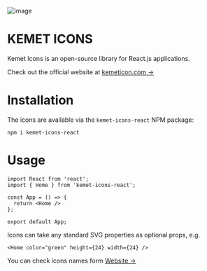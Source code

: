 ![image](https://user-images.githubusercontent.com/88671390/226196829-621f2421-27da-449b-a7c8-5a0bb0434d23.png)

# KEMET ICONS

Kemet Icons is an open-source library for React.js applications.


Check out the official website at [kemeticon.com →](https://www.kemeticon.com/)

# Installation

The icons are available via the `kemet-icons-react` NPM package:

```
npm i kemet-icons-react
```


# Usage

```
import React from 'react';
import { Home } from 'kemet-icons-react';

const App = () => {
  return <Home />
};

export default App;
```
Icons can take any standard SVG properties as optional props, e.g.

```
<Home color="green" height={24} width={24} />
```

You can check icons names form [Website →](https://www.kemeticon.com/)
